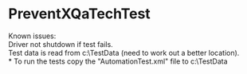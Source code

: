 # PreventXQaTechTest

Known issues:  
Driver not shutdown if test fails.  
Test data is read from c:\TestData (need to work out a better location).  
       *  To run the tests copy the "AutomationTest.xml" file to c:\TestData  
        
        
